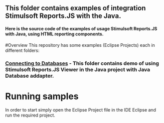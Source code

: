 ## This folder contains examples of integration Stimulsoft Reports.JS with the Java.

#### Here is the source code of the examples of usage Stimulsoft Reports.JS with Java, using HTML reporting components.

#Overview
This repository has some examples (Eclipse Projects) each in different folders:

### [Connecting to Databases](https://github.com/stimulsoft/Samples-JS/tree/master/Java/Connecting%20to%20Databases) - This folder contains demo of using Stimulsoft Reports.JS Viewer in the Java project with Java Database addapter.

# Running samples
In order to start simply open the Eclipse Project file in the IDE Eclipse and run the required project.
